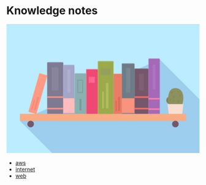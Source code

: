 # Knowledge notes

![thumbnail](/assets/images/thumbnail_note.jpg)

- [aws](/note/aws/README.md)
- [internet](/note/internet/README.md)
- [web](/note/web/README.md)
